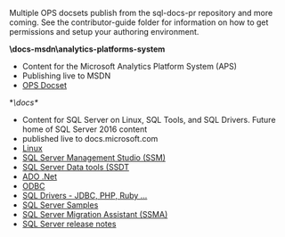Multiple OPS docsets publish from the sql-docs-pr repository and more coming.
See the contributor-guide  folder for information on how to get permissions and setup your authoring environment.

**\docs-msdn\analytics-platforms-system**
- Content for the  Microsoft Analytics Platform System (APS)
- Publishing live to MSDN
- [OPS Docset](https://ops.microsoft.com/#/sites/MSDN.Modern/docsets/analytics-platform-system)

**\docs\**
- Content for SQL Server on Linux, SQL Tools, and SQL Drivers.  Future home of SQL Server 2016 content
- published live to docs.microsoft.com
- [Linux](https://docs.microsoft.com/en-us/sql/linux/)
- [SQL Server Management Studio (SSM)](https://docs.microsoft.com/en-us/sql/ssms)
- [SQL Server Data tools (SSDT](https://docs.microsoft.com/en-us/sql/ssdt)
- [ADO .Net](https://docs.microsoft.com/en-us/sql/ado)
- [ODBC](https://docs.microsoft.com/en-us/sql/odbc)
- [SQL Drivers - JDBC, PHP, Ruby ...](https://docs.microsoft.com/en-us/sql/connect)
- [SQL Server Samples](https://docs.microsoft.com/en-us/sql/sample)
- [SQL Server Migration Assistant (SSMA)](https://docs.microsoft.com/en-us/sql/ssma)
- [SQL Server release notes](https://docs.microsoft.com/en-us/sql/release-notes)